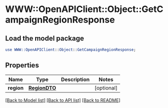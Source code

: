 # WWW::OpenAPIClient::Object::GetCampaignRegionResponse

## Load the model package
```perl
use WWW::OpenAPIClient::Object::GetCampaignRegionResponse;
```

## Properties
Name | Type | Description | Notes
------------ | ------------- | ------------- | -------------
**region** | [**RegionDTO**](RegionDTO.md) |  | [optional] 

[[Back to Model list]](../README.md#documentation-for-models) [[Back to API list]](../README.md#documentation-for-api-endpoints) [[Back to README]](../README.md)



